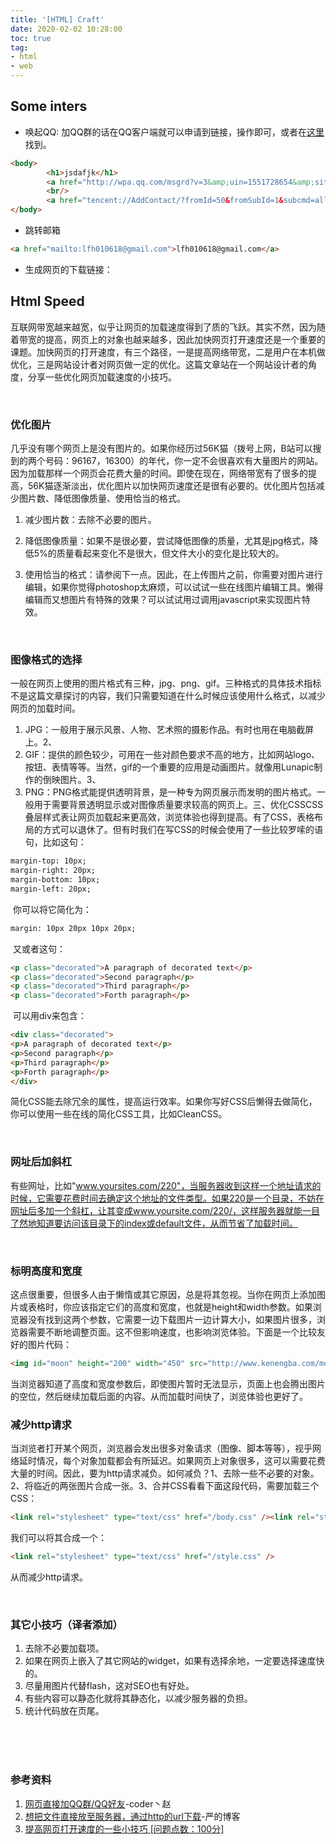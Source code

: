 ```yaml
---
title: '[HTML] Craft'
date: 2020-02-02 10:28:00
toc: true
tag: 
- html
- web
---
```


## Some inters

+ 唤起QQ: 加QQ群的话在QQ客户端就可以申请到链接，操作即可，或者在[这里](https://qun.qq.com/join.html)找到。
```html
<body>
        <h1>jsdafjk</h1>
        <a href="http://wpa.qq.com/msgrd?v=3&amp;uin=1551728654&amp;site=qq&amp;menu=yes">1551728654</a>
        <br/>
        <a href="tencent://AddContact/?fromId=50&fromSubId=1&subcmd=all&uin=1551728654">1551728654</a>
</body>
```
+ 跳转邮箱
```html
<a href="mailto:lfh010618@gmail.com">lfh010618@gmail.com</a>
```
+ 生成网页的下载链接：


## Html Speed

互联网带宽越来越宽，似乎让网页的加载速度得到了质的飞跃。其实不然，因为随着带宽的提高，网页上的对象也越来越多，因此加快网页打开速度还是一个重要的课题。加快网页的打开速度，有三个路径，一是提高网络带宽，二是用户在本机做优化，三是网站设计者对网页做一定的优化。这篇文章站在一个网站设计者的角度，分享一些优化网页加载速度的小技巧。

</br>

### 优化图片

几乎没有哪个网页上是没有图片的。如果你经历过56K猫（拨号上网，B站可以搜到的两个号码：96167，16300）的年代，你一定不会很喜欢有大量图片的网站。因为加载那样一个网页会花费大量的时间。即使在现在，网络带宽有了很多的提高，56K猫逐渐淡出，优化图片以加快网页速度还是很有必要的。优化图片包括减少图片数、降低图像质量、使用恰当的格式。

1. 减少图片数：去除不必要的图片。

2. 降低图像质量：如果不是很必要，尝试降低图像的质量，尤其是jpg格式，降低5%的质量看起来变化不是很大，但文件大小的变化是比较大的。

3. 使用恰当的格式：请参阅下一点。因此，在上传图片之前，你需要对图片进行编辑，如果你觉得photoshop太麻烦，可以试试一些在线图片编辑工具。懒得编辑而又想图片有特殊的效果？可以试试用过调用javascript来实现图片特效。

</br>

### 图像格式的选择

一般在网页上使用的图片格式有三种，jpg、png、gif。三种格式的具体技术指标不是这篇文章探讨的内容，我们只需要知道在什么时候应该使用什么格式，以减少网页的加载时间。

1. JPG：一般用于展示风景、人物、艺术照的摄影作品。有时也用在电脑截屏上。2、
2. GIF：提供的颜色较少，可用在一些对颜色要求不高的地方，比如网站logo、按钮、表情等等。当然，gif的一个重要的应用是动画图片。就像用Lunapic制作的倒映图片。3、
3. PNG：PNG格式能提供透明背景，是一种专为网页展示而发明的图片格式。一般用于需要背景透明显示或对图像质量要求较高的网页上。三、优化CSSCSS叠层样式表让网页加载起来更高效，浏览体验也得到提高。有了CSS，表格布局的方式可以退休了。但有时我们在写CSS的时候会使用了一些比较罗嗦的语句，比如这句：

```html
margin-top: 10px;
margin-right: 20px;
margin-bottom: 10px;
margin-left: 20px;
```

​		你可以将它简化为：

```html
margin: 10px 20px 10px 20px;
```

​		又或者这句：

```html
<p class="decorated">A paragraph of decorated text</p>
<p class="decorated">Second paragraph</p>
<p class="decorated">Third paragraph</p>
<p class="decorated">Forth paragraph</p>
```

​		可以用div来包含：

```html
<div class="decorated">
<p>A paragraph of decorated text</p>
<p>Second paragraph</p>
<p>Third paragraph</p>
<p>Forth paragraph</p>
</div>
```

​		简化CSS能去除冗余的属性，提高运行效率。如果你写好CSS后懒得去做简化，你可以使用一些在线的简化CSS工具，比如CleanCSS。

</br>

### 网址后加斜杠

有些网址，比如"www.yoursites.com/220"，当服务器收到这样一个地址请求的时候，它需要花费时间去确定这个地址的文件类型。如果220是一个目录，不妨在网址后多加一个斜杠，让其变成www.yoursite.com/220/，这样服务器就能一目了然地知道要访问该目录下的index或default文件，从而节省了加载时间。

</br>

### 标明高度和宽度

这点很重要，但很多人由于懒惰或其它原因，总是将其忽视。当你在网页上添加图片或表格时，你应该指定它们的高度和宽度，也就是height和width参数。如果浏览器没有找到这两个参数，它需要一边下载图片一边计算大小，如果图片很多，浏览器需要不断地调整页面。这不但影响速度，也影响浏览体验。下面是一个比较友好的图片代码：

```html
<img id="moon" height="200" width="450" src="http://www.kenengba.com/moon.png" alt="moon image" />
```

当浏览器知道了高度和宽度参数后，即使图片暂时无法显示，页面上也会腾出图片的空位，然后继续加载后面的内容。从而加载时间快了，浏览体验也更好了。

### 减少http请求

当浏览者打开某个网页，浏览器会发出很多对象请求（图像、脚本等等），视乎网络延时情况，每个对象加载都会有所延迟。如果网页上对象很多，这可以需要花费大量的时间。因此，要为http请求减负。如何减负？1、去除一些不必要的对象。2、将临近的两张图片合成一张。3、合并CSS看看下面这段代码，需要加载三个CSS：

```html
<link rel="stylesheet" type="text/css" href="/body.css" /><link rel="stylesheet" type="text/css" href="/side.css" /><link rel="stylesheet" type="text/css" href="/footer.css" />
```

我们可以将其合成一个：

```html
<link rel="stylesheet" type="text/css" href="/style.css" />
```

从而减少http请求。

</br>

### 其它小技巧（译者添加）

1. 去除不必要加载项。
2. 如果在网页上嵌入了其它网站的widget，如果有选择余地，一定要选择速度快的。
3. 尽量用图片代替flash，这对SEO也有好处。
4. 有些内容可以静态化就将其静态化，以减少服务器的负担。
5. 统计代码放在页尾。  

</br>

</br>

</br>

### 参考资料

1. [网页直接加QQ群/QQ好友](https://blog.csdn.net/qq_28975017/article/details/72898385)-coder丶赵 
2. [想把文件直接放至服务器，通过http的url下载](https://blog.csdn.net/weixin_36586564/article/details/78774035?depth_1-utm_source=distribute.pc_relevant.none-task&utm_source=distribute.pc_relevant.none-task)-严的博客
3. [提高网页打开速度的一些小技巧 [问题点数：100分]]( https://bbs.csdn.net/topics/230010297 )
